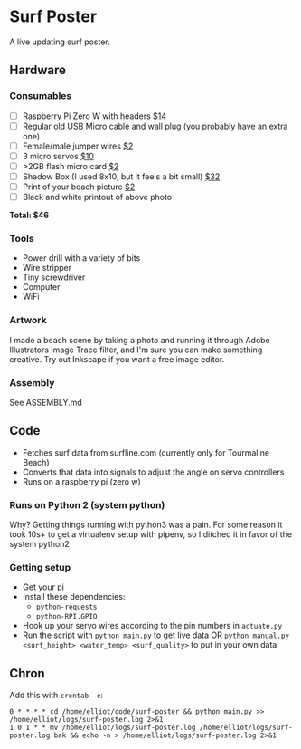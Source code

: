 # Surf Poster
A live updating surf poster.

## Hardware

### Consumables
- [ ] Raspberry Pi Zero W with headers [$14](https://www.adafruit.com/product/3708)
- [ ] Regular old USB Micro cable and wall plug (you probably have an extra one)
- [ ] Female/male jumper wires [$2](https://www.adafruit.com/product/1953)
- [ ] 3 micro servos [$10](https://www.amazon.com/gp/product/B07MLR1498)
- [ ] \>2GB flash micro card [$2](https://www.amazon.com/SanDisk-microSDHC-Memory-SDSDQ-016G-Packaging/dp/B001L1H0SC)
- [ ] Shadow Box (I used 8x10, but it feels a bit small) [$32](https://smile.amazon.com/Americanflat-11x14-Shadow-Frame-Black/dp/B0753JTSPQ/ref=sr_1_5)
- [ ] Print of your beach picture [$2](https://www.amazon.com/prints)
- [ ] Black and white printout of above photo

**Total: $46**

### Tools
- Power drill with a variety of bits
- Wire stripper
- Tiny screwdriver
- Computer
- WiFi

### Artwork
I made a beach scene by taking a photo and running it through Adobe Illustrators Image Trace filter, and I'm sure you can make something creative. Try out Inkscape if you want a free image editor.

### Assembly
See ASSEMBLY.md

## Code
- Fetches surf data from surfline.com (currently only for Tourmaline Beach)
- Converts that data into signals to adjust the angle on servo controllers
- Runs on a raspberry pi (zero w)

### Runs on Python 2 (system python)
Why? Getting things running with python3 was a pain.
For some reason it took 10s+ to get a virtualenv setup with pipenv, so I ditched it in favor of the system python2

### Getting setup
- Get your pi
- Install these dependencies:
  - `python-requests`
  - `python-RPI.GPIO`
- Hook up your servo wires according to the pin numbers in `actuate.py`
- Run the script with `python main.py` to get live data OR
`python manual.py <surf_height> <water_temp> <surf_quality>` to put in your own data

## Chron
Add this with `crontab -e`:
```
0 * * * * cd /home/elliot/code/surf-poster && python main.py >> /home/elliot/logs/surf-poster.log 2>&1
1 0 1 * * mv /home/elliot/logs/surf-poster.log /home/elliot/logs/surf-poster.log.bak && echo -n > /home/elliot/logs/surf-poster.log 2>&1
```
